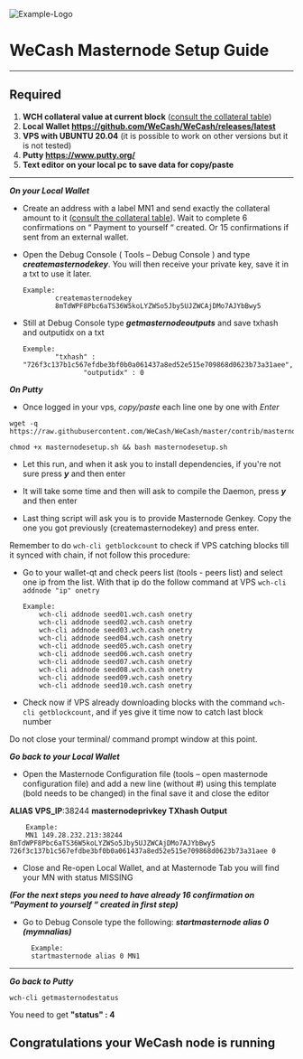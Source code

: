 ![Example-Logo](https://sappcoin.com/wp-content/uploads/2021/05/WeCash-logo-transparent.png)

# WeCash Masternode Setup Guide
***
## Required
1) **WCH collateral value at current block** ([consult the collateral table](../../README.md#rewards-breakdown))
2) **Local Wallet https://github.com/WeCash/WeCash/releases/latest**
3) **VPS with UBUNTU 20.04** (it is possible to work on other versions but it is not tested)
4) **Putty https://www.putty.org/**
5) **Text editor on your local pc to save data for copy/paste**
***

***On your Local Wallet***
* Create an address with a label MN1 and send exactly the collateral amount to it ([consult the collateral table](../../README.md#rewards-breakdown)).
 Wait to complete 6 confirmations on “ Payment to yourself “ created.
 Or 15 confirmations if sent from an external wallet.

* Open the Debug Console ( Tools – Debug Console ) and type ***createmasternodekey***.
You will then receive your private key, save it in a txt to use it later.
  ```
  Example:
          createmasternodekey
          8mTdWPF8Pbc6aTS36W5koLYZWSo5Jby5UJZWCAjDMo7AJYbBwy5
* Still at Debug Console type ***getmasternodeoutputs*** and save txhash and outputidx on a txt
  ```
  Exemple:
          "txhash" : "726f3c137b1c567efdbe3bf0b0a061437a8ed52e515e709868d0623b73a31aee",
		         "outputidx" : 0

***On Putty***

* Once logged in your vps, *copy/paste* each line one by one with *Enter*

```
wget -q https://raw.githubusercontent.com/WeCash/WeCash/master/contrib/masternodesetup/masternodesetup.sh
```

```
chmod +x masternodesetup.sh && bash masternodesetup.sh
```

* Let this run, and when it ask you to install dependencies, if you're not sure press ***y*** and then enter

* It will take some time and then will ask to compile the Daemon, press ***y*** and then enter 

* Last thing script will ask you is to provide Masternode Genkey. Copy the one you got previously (createmasternodekey) and press enter.

Remember to do `wch-cli getblockcount` to check if VPS catching blocks till it synced with chain, if not follow this procedure:

* Go to your wallet-qt and check peers list (tools - peers list) and select one ip from the list. With that ip do the follow command at VPS `wch-cli addnode "ip" onetry`

      Example:
		  wch-cli addnode seed01.wch.cash onetry
		  wch-cli addnode seed02.wch.cash onetry
		  wch-cli addnode seed03.wch.cash onetry
		  wch-cli addnode seed04.wch.cash onetry
		  wch-cli addnode seed05.wch.cash onetry
		  wch-cli addnode seed06.wch.cash onetry
		  wch-cli addnode seed07.wch.cash onetry
		  wch-cli addnode seed08.wch.cash onetry
		  wch-cli addnode seed09.wch.cash onetry
		  wch-cli addnode seed10.wch.cash onetry

    
* Check now if VPS already downloading blocks with the command `wch-cli getblockcount`, and if yes give it time now to catch last block number 

Do not close your terminal/ command prompt window at this point.

***Go back to your Local Wallet***

* Open the Masternode Configuration file (tools – open masternode configuration file) and add a new line (without #) using this template (bold needs to be changed) in the final save it and close the editor

**ALIAS VPS_IP**:38244 **masternodeprivkey TXhash Output**

		Example:
		MN1 149.28.232.213:38244 8mTdWPF8Pbc6aTS36W5koLYZWSo5Jby5UJZWCAjDMo7AJYbBwy5 726f3c137b1c567efdbe3bf0b0a061437a8ed52e515e709868d0623b73a31aee 0

* Close and Re-open Local Wallet, and at Masternode Tab you will find your MN with status MISSING

***(For the next steps you need to have already 16 confirmation on “Payment to yourself “ created in first step)***

* Go to Debug Console type the following: ***startmasternode alias 0 (mymnalias)***

		Example:
		startmasternode alias 0 MN1
***

***Go back to Putty***

```
wch-cli getmasternodestatus
```

You need to get **"status" : 4** 

## Congratulations your WeCash node is running
